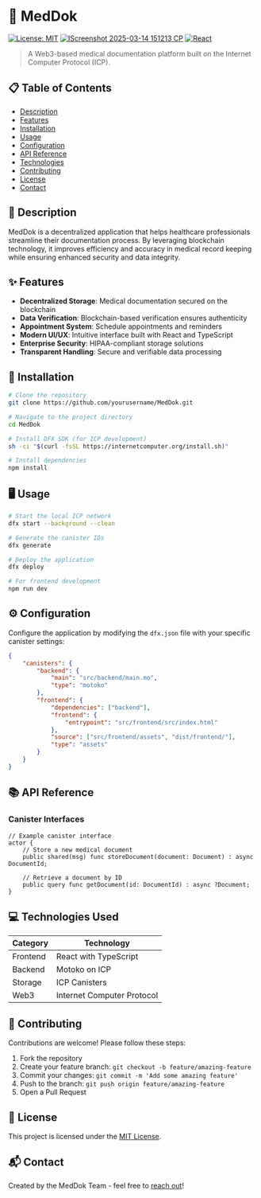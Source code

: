 # 🏥 MedDok

[![License: MIT](https://img.shields.io/badge/License-MIT-blue.svg)](https://opensource.org/licenses/MIT)
[![I![Screenshot 2025-03-14 151213](https://github.com/user-attachments/assets/258d6d87-b909-4515-a29f-dbd51264003f)
CP](https://img.shields.io/badge/Internet%20Computer-Protocol-orange)](https://internetcomputer.org/)
[![React](https://img.shields.io/badge/React-TypeScript-61dafb)](https://reactjs.org/)

> A Web3-based medical documentation platform built on the Internet Computer Protocol (ICP).

## 📋 Table of Contents

- [Description](#-description)
- [Features](#-features)
- [Installation](#-installation)
- [Usage](#-usage)
- [Configuration](#-configuration)
- [API Reference](#-api-reference)
- [Technologies](#-technologies-used)
- [Contributing](#-contributing)
- [License](#-license)
- [Contact](#-contact)

## 📝 Description

MedDok is a decentralized application that helps healthcare professionals streamline their documentation process. By leveraging blockchain technology, it improves efficiency and accuracy in medical record keeping while ensuring enhanced security and data integrity.

## ✨ Features

- **Decentralized Storage**: Medical documentation secured on the blockchain
- **Data Verification**: Blockchain-based verification ensures authenticity
- **Appointment System**: Schedule appointments and reminders
- **Modern UI/UX**: Intuitive interface built with React and TypeScript
- **Enterprise Security**: HIPAA-compliant storage solutions
- **Transparent Handling**: Secure and verifiable data processing

## 🚀 Installation

```bash
# Clone the repository
git clone https://github.com/yourusername/MedDok.git

# Navigate to the project directory
cd MedDok

# Install DFX SDK (for ICP development)
sh -ci "$(curl -fsSL https://internetcomputer.org/install.sh)"

# Install dependencies
npm install
```

## 🖥️ Usage

```bash
# Start the local ICP network
dfx start --background --clean

# Generate the canister IDs
dfx generate

# Deploy the application
dfx deploy

# For frontend development
npm run dev
```

## ⚙️ Configuration

Configure the application by modifying the `dfx.json` file with your specific canister settings:

```json
{
    "canisters": {
        "backend": {
            "main": "src/backend/main.mo",
            "type": "motoko"
        },
        "frontend": {
            "dependencies": ["backend"],
            "frontend": {
                "entrypoint": "src/frontend/src/index.html"
            },
            "source": ["src/frontend/assets", "dist/frontend/"],
            "type": "assets"
        }
    }
}
```

## 📚 API Reference

### Canister Interfaces

```motoko
// Example canister interface
actor {
    // Store a new medical document
    public shared(msg) func storeDocument(document: Document) : async DocumentId;
    
    // Retrieve a document by ID
    public query func getDocument(id: DocumentId) : async ?Document;
}
```

## 💻 Technologies Used

| Category | Technology |
|----------|------------|
| Frontend | React with TypeScript |
| Backend | Motoko on ICP |
| Storage | ICP Canisters |
| Web3 | Internet Computer Protocol |

## 👥 Contributing

Contributions are welcome! Please follow these steps:

1. Fork the repository
2. Create your feature branch: `git checkout -b feature/amazing-feature`
3. Commit your changes: `git commit -m 'Add some amazing feature'`
4. Push to the branch: `git push origin feature/amazing-feature`
5. Open a Pull Request

## 📄 License

This project is licensed under the [MIT License](LICENSE).

## 📬 Contact

Created by the MedDok Team - feel free to [reach out](mailto:contact@meddok.example.com)!
